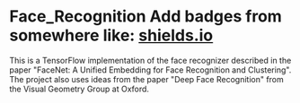 # Face_Recognition  Add badges from somewhere like: [shields.io](https://shields.io/)

This is a TensorFlow implementation of the face recognizer described in the paper "FaceNet: A Unified Embedding for Face Recognition and Clustering". The project also uses ideas from the paper "Deep Face Recognition" from the Visual Geometry Group at Oxford.
 

